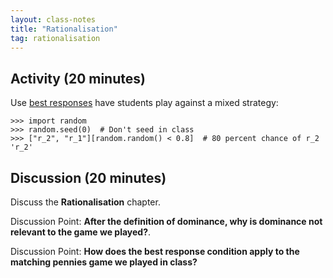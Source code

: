 ```yaml
---
layout: class-notes
title: "Rationalisation"
tag: rationalisation
---
```


## Activity (20 minutes)

Use [best responses]({{site.baseurl}}/assets/activities/best_responses/main.pdf) have students play against a mixed strategy:

    >>> import random
    >>> random.seed(0)  # Don't seed in class
    >>> ["r_2", "r_1"][random.random() < 0.8]  # 80 percent chance of r_2
    'r_2'

## Discussion (20 minutes)

Discuss the **Rationalisation** chapter.

Discussion Point: **After the definition of dominance, why is dominance not relevant to the game we played?**.

Discussion Point: **How does the best response condition apply to the matching
pennies game we played in class?**
